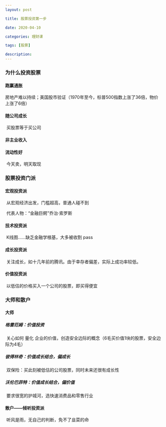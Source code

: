 ```yaml
---
layout: post

title: 股票投资第一步

date: 2020-04-10

categories: 理财课

tags: [股票]

description: 
---
```




### 为什么投资股票
#### 跑赢通胀
​			房地产难以持续；美国股市验证（1970年至今，标普500指数上涨了36倍，物价上涨了6倍）
#### 随公司成长
​			买股票等于买公司
#### 非主业收入
#### 流动性好
​			今天卖，明天取现
### 股票投资门派
#### 宏观投资派
​			从宏观经济出发，门槛超高，普通人碰不到

​			代表人物：“金融巨鳄”乔治·索罗斯

#### 技术投资派
​			K线图......缺乏金融学根基，大多被收割 pass
#### 成长投资派
​			关注成长，如十几年前的腾讯。由于幸存者偏差，实际上成功率较低。
#### 价值投资派
​			以低估的价格买入一个公司的股票，即买得便宜
### 大师和散户
#### 大师
##### 格雷厄姆：价值投资
​				关心如何 量化 企业的价值，创造安全边际的概念（6毛买价值1块的股票，安全边际为4毛）
##### 彼得林奇：价值成长结合，偏成长
​				双保险：买此刻被低估的公司股票，同时未来还很有成长性
##### 沃伦巴菲特：价值成长结合，偏价值
​				要求很宽的护城河，选快速消费品和零售行业
#### 散户——倾听投资派
​			听风是雨，无自己的判断，免不了韭菜的命
